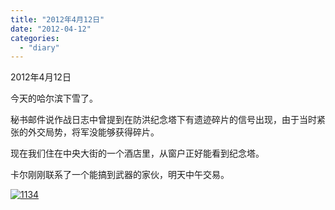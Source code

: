```yaml
---
title: "2012年4月12日"
date: "2012-04-12"
categories: 
  - "diary"
---
```


2012年4月12日

今天的哈尔滨下雪了。

秘书邮件说作战日志中曾提到在防洪纪念塔下有遗迹碎片的信号出现，由于当时紧张的外交局势，将军没能够获得碎片。

现在我们住在中央大街的一个酒店里，从窗户正好能看到纪念塔。

卡尔刚刚联系了一个能搞到武器的家伙，明天中午交易。

[![](images/1134.jpg "1134")](http://lofyer.org/wp-content/uploads/2012/04/1134.jpg)
